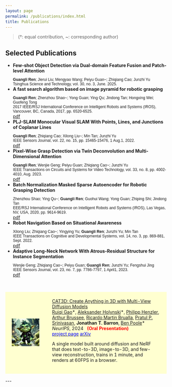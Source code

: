 ```yaml
---
layout: page
permalink: /publications/index.html
title: Publications
---
```


> (†: equal contribution, ~: corresponding author)

## Selected Publications
<p class="justify-align">
<ul>
  <li><b>Few-shot Object Detection via Dual-domain Feature Fusion and Patch-level Attention</b><br>
    <p style="font-family: Arial, sans-serif; font-size: 12px; margin-bottom: 0;">
      <b>Guangli Ren</b>; Jierui Liu; Mengyao Wang; Peiyu Guan~; Zhiqiang Cao; Junzhi Yu<br>Tsinghua Science and Technology, vol. 30, no. 3, June. 2025.
    </p>
  </li>

  <li><b>A fast search algorithm based on image pyramid for robotic grasping</b><br>
    <p style="font-family: Arial, sans-serif; font-size: 12px; margin-bottom: 0;">
      <b>Guangli Ren</b>; Zhenzhou Shao~; Yong Guan; Ying Qu; Jindong Tan; Hongxing Wei; Guofeng Tong<br>2017 IEEE/RSJ International Conference on Intelligent Robots and Systems (IROS), Vancouver, BC, Canada, 2017, pp. 6520-6525.
    </p></li>
  <div class="button">
      <a href="https://rengl.github.io/mypaper/papers/iros2017.pdf">pdf</a>
  </div>

  <li><b>PLJ-SLAM Monocular Visual SLAM With Points, Lines, and Junctions of Coplanar Lines</b><br> 
    <p style="font-family: Arial, sans-serif; font-size: 12px; margin-bottom: 0;">
      <b>Guangli Ren</b>; Zhiqiang Cao; Xilong Liu~; Min Tan; Junzhi Yu<br>IEEE Sensors Journal, vol. 22, no. 15, pp. 15465-15476, 1 Aug.1, 2022.
    </p>
  </li>
  <div class="button">
    <a href="https://rengl.github.io/mypaper/papers/pljslam.pdf">pdf</a>
  </div>

  <li><b>Pixel-Wise Grasp Detection via Twin Deconvolution and Multi-Dimensional Attention</b><br>
    <p style="font-family: Arial, sans-serif; font-size: 12px; margin-bottom: 0;">
      <b>Guangli Ren</b>; Wenjie Geng; Peiyu Guan; Zhiqiang Cao~; Junzhi Yu<br>IEEE Transactions on Circuits and Systems for Video Technology, vol. 33, no. 8, pp. 4002-4010, Aug. 2023.</p>
  </li>
  <div class="button">
    <a href="https://rengl.github.io/mypaper/papers/tdmagnet.pdf">pdf</a>
  </div>

  <li><b>Batch Normalization Masked Sparse Autoencoder for Robotic Grasping Detection</b><br> 
    <p style="font-family: Arial, sans-serif; font-size: 12px; margin-bottom: 0;">
      Zhenzhou Shao; Ying Qu~; <b>Guangli Ren</b>; Guohui Wang; Yong Guan; Zhiping Shi; Jindong Tan<br>EEE/RSJ International Conference on Intelligent Robots and Systems (IROS), Las Vegas, NV, USA, 2020, pp. 9614-9619.
    </p>
  </li>
  <div class="button">
    <a href="https://rengl.github.io/mypaper/papers/iros2020.pdf">pdf</a>
  </div>

  <li><b>Robot Navigation Based on Situational Awareness</b><br> 
    <p style="font-family: Arial, sans-serif; font-size: 12px; margin-bottom: 0;">
      Xilong Liu; Zhiqiang Cao~; Yingying Yu; <b>Guangli Ren</b>; Junzhi Yu; Min Tan<br>IEEE Transactions on Cognitive and Developmental Systems, vol. 14, no. 3, pp. 869-881, Sept. 2022.
    </p>
  </li>
  <div class="button">
      <a href="https://rengl.github.io/mypaper/papers/yyy.pdf">pdf</a>
  </div>
  
  <li><b>Adaptive Long-Neck Network With Atrous-Residual Structure for Instance Segmentation</b><br>
    <p style="font-family: Arial, sans-serif; font-size: 12px; margin-bottom: 0;">
      Wenjie Geng; Zhiqiang Cao~; Peiyu Guan; <b>Guangli Ren</b>; Junzhi Yu; Fengshui Jing<br>IEEE Sensors Journal, vol. 23, no. 7, pp. 7786-7797, 1 April1, 2023.
    </p>
  </li>
  <div class="button">
      <a href="https://rengl.github.io/mypaper/papers/gwj.pdf">pdf</a>
  </div>
</ul>
</p>

<br>
<table style="width:100%;border:0px;border-spacing:0px;border-collapse:separate;margin-right:auto;margin-left:auto;">
<tbody>
  <tr bgcolor="#ffffd0">
      <td style="padding:20px;width:25%;vertical-align:middle">
        <div class="one">
          <img src='images/cat3d.jpg' width="160">
        </div>
      </td>
      <td style="padding:20px;width:75%;vertical-align:middle">
        <a href="https://cat3d.github.io/">
      <span class="papertitle">CAT3D: Create Anything in 3D with Multi-View Diffusion Models</span>
        </a>
        <br>
        <a href="https://ruiqigao.github.io/">Ruiqi Gao</a>*,
        <a href="https://holynski.org/">Aleksander Holynski</a>*, 
        <a href="https://henzler.github.io/">Philipp Henzler</a>,
        <a href="https://github.com/ArthurBrussee">Arthur Brussee</a>, 
        <a href="http://ricardomartinbrualla.com/">Ricardo Martin Brualla</a>, 
        <a href="https://pratulsrinivasan.github.io/">Pratul P. Srinivasan</a>,
        <strong>Jonathan T. Barron</strong>,
        <a href="https://poolio.github.io/">Ben Poole</a>*
        <br>
        <em>NeurIPS</em>, 2024 &nbsp <font color="red"><strong>(Oral Presentation)</strong></font>
        <br>
        <a href="https://cat3d.github.io/"><font color="blue">project page</font></a>
        <a href="https://arxiv.org/abs/2405.10314"><font color="blue">arXiv</font></a>
        <p></p>
        <p>
        A single model built around diffusion and NeRF that does text-to-3D, image-to-3D, and few-view reconstruction, trains in 1 minute, and renders at 60FPS in a browser.
        </p>
      </td>
    </tr>
</tbody>
</table>
---
<!-- 
## Degree Thesis
-->
